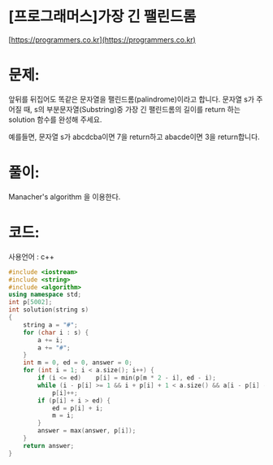 # [프로그래머스]가장 긴 팰린드롬

[https://programmers.co.kr](https://programmers.co.kr)

# 문제:

앞뒤를 뒤집어도 똑같은 문자열을 팰린드롬(palindrome)이라고 합니다.
 문자열 s가 주어질 때, s의 부분문자열(Substring)중 가장 긴 팰린드롬의 길이를 return 하는 solution 함수를 완성해 주세요.



예를들면, 문자열 s가 abcdcba이면 7을 return하고 abacde이면 3을 return합니다.



# 풀이:

Manacher's algorithm 을 이용한다.



# **코드:**

사용언어 : c++
```c++
#include <iostream>
#include <string>
#include <algorithm>
using namespace std;
int p[5002];
int solution(string s)
{
    string a = "#";
	for (char i : s) {
		a += i;
		a += "#";
	}
	int m = 0, ed = 0, answer = 0;
	for (int i = 1; i < a.size(); i++) {
		if (i <= ed)	p[i] = min(p[m * 2 - i], ed - i);
		while (i - p[i] >= 1 && i + p[i] + 1 < a.size() && a[i - p[i] - 1] == a[i + p[i] + 1])
			p[i]++;
		if (p[i] + i > ed) {
			ed = p[i] + i;
			m = i;
		}
		answer = max(answer, p[i]);
	}
    return answer;
}
```

